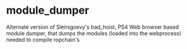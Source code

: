 # module_dumper
Alternate version of Sleirsgoevy's bad_hoist, PS4 Web browser based module dumper, that dumps the modules (loaded into the webprocess) needed to compile ropchain's
